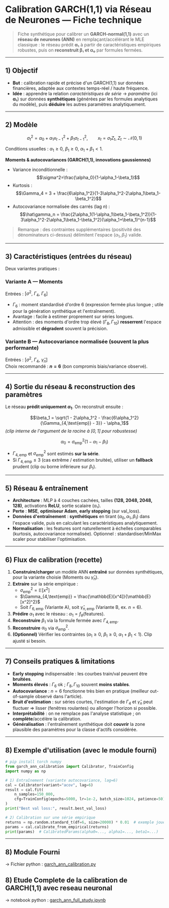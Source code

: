 # Calibration GARCH(1,1) via Réseau de Neurones — Fiche technique

> Fiche synthétique pour calibrer un **GARCH-normal(1,1)** avec un **réseau de neurones (ANN)** en remplaçant/accélérant le MLE classique : le réseau prédit **α₁** à partir de caractéristiques empiriques robustes, puis on **reconstruit β₁ et α₀** par formules fermées.

---

## 1) Objectif

- **But** : calibration rapide et précise d'un GARCH(1,1) sur données financières, adaptée aux contextes temps-réel / haute fréquence.
- **Idée** : apprendre la relation *caractéristiques de série* → *paramètre* (ici **α₁**) sur données **synthétiques** (générées par les formules analytiques du modèle), puis **déduire** les autres paramètres analytiquement.

---

## 2) Modèle

$$\sigma_t^2=\alpha_0+\alpha_1 x_{t-1}^2+\beta_1 \sigma_{t-1}^2,\qquad x_t=\sigma_t Z_t,\; Z_t\sim\mathcal N(0,1)$$

Conditions usuelles : $\alpha_1 \ge 0,\ \beta_1 \ge 0,\ \alpha_1+\beta_1 < 1$.

**Moments & autocovariances (GARCH(1,1), innovations gaussiennes)**  
- Variance inconditionnelle :
$$\sigma^2=\frac{\alpha_0}{1-\alpha_1-\beta_1}$$
- Kurtosis :
$$\Gamma_4 = 3 + \frac{6\alpha_1^2}{1-3\alpha_1^2-2\alpha_1\beta_1-\beta_1^2}$$
- Autocovariance normalisée des carrés (lag $n$) :
$$\hat\gamma_n = \frac{2\alpha_1(1-\alpha_1\beta_1-\beta_1^2)}{1-3\alpha_1^2-2\alpha_1\beta_1-\beta_1^2}(\alpha_1+\beta_1)^{n-1}$$

> Remarque : des contraintes supplémentaires (positivité des dénominateurs ci-dessus) délimitent l'espace $(\alpha_1,\beta_1)$ valide.

---

## 3) Caractéristiques (entrées du réseau)

Deux variantes pratiques :

### Variante A — **Moments**
Entrées : $[\sigma^2,\ \Gamma_4,\ \Gamma_6]$

- $\Gamma_6$ : moment standardisé d'ordre 6 (expression fermée plus longue ; utile pour la génération synthétique et l'entraînement).
- Avantage : facile à estimer proprement sur séries longues.
- Attention : des moments d'ordre trop élevé ($\Gamma_8,\Gamma_{10}$) **resserrent** l'espace admissible et **dégradent** souvent la précision.

### Variante B — **Autocovariance normalisée** (souvent la plus performante)
Entrées : $[\sigma^2,\ \Gamma_4,\ \hat\gamma_n]$  
Choix recommandé : **$n=6$** (bon compromis biais/variance observé).

---

## 4) Sortie du réseau & reconstruction des paramètres

Le réseau **prédit uniquement $\alpha_1$**. On reconstruit ensuite :

$$\beta_1 = \sqrt{1 - 2\alpha_1^2 - \frac{6\alpha_1^2}{\Gamma_{4,\text{emp}} - 3}} - \alpha_1$$
*(clip interne de l'argument de la racine à $[0,1]$ pour robustesse)*

$$\alpha_0 = \sigma^2_{\text{emp}}(1-\alpha_1-\beta_1)$$

- $\Gamma_{4,\text{emp}}$ et $\sigma^2_{\text{emp}}$ sont estimés **sur la série**.
- Si $\Gamma_{4,\text{emp}}\le 3$ (cas extrême / estimation bruitée), utiliser un **fallback** prudent (clip ou borne inférieure sur $\beta_1$).

---

## 5) Réseau & entraînement

- **Architecture** : MLP à 4 couches cachées, tailles **(128, 2048, 2048, 128)**, activations **ReLU**, sortie scalaire (α₁).
- **Perte** : **MSE**, **optimiseur Adam**, **early stopping** (sur val_loss).
- **Données d'entraînement** : **synthétiques** en tirant $(\alpha_0,\alpha_1,\beta_1)$ dans l'espace valide, puis en calculant les caractéristiques analytiquement.
- **Normalisation** : les features sont naturellement à échelles comparables (kurtosis, autocovariance normalisée). Optionnel : standardiser/MinMax scaler pour stabiliser l'optimisation.

---

## 6) Flux de calibration (recette)

1. **Construire/charger** un modèle ANN **entraîné** sur données synthétiques, pour la variante choisie (Moments ou $\hat\gamma_n$).
2. **Extraire** sur la série empirique :
   - $\sigma^2_{\text{emp}} = \mathbb{E}[x^2]$
   - $\Gamma_{4,\text{emp}} = \frac{\mathbb{E}[x^4]}{\mathbb{E}[x^2]^2}$
   - Soit $\Gamma_{6,\text{emp}}$ (Variante A), soit $\hat\gamma_{n,\text{emp}}$ (Variante B, ex. $n=6$).
3. **Prédire** $\alpha_1$ avec le réseau : $\alpha_1 = f_\theta(\text{features})$.
4. **Reconstruire** $\beta_1$ via la formule fermée avec $\Gamma_{4,\text{emp}}$.
5. **Reconstruire** $\alpha_0$ via $\sigma^2_{\text{emp}}$.
6. **(Optionnel)** Vérifier les contraintes ($\alpha_1\ge0,\ \beta_1\ge0,\ \alpha_1+\beta_1<1$). Clip ajusté si besoin.

---

## 7) Conseils pratiques & limitations

- **Early stopping** indispensable : les courbes train/val peuvent être **bruitées**.
- **Moments élevés** : $\Gamma_6$ ok ; $\Gamma_8,\Gamma_{10}$ souvent **moins stables**.
- **Autocovariance** : $n=6$ fonctionne très bien en pratique (meilleur out-of-sample observé dans l'article).
- **Bruit d'estimation** : sur séries courtes, l'estimation de $\Gamma_4$ et $\hat\gamma_n$ peut fluctuer ⇒ lisser (fenêtres roulantes) ou allonger l'horizon si possible.
- **Interprétabilité** : on ne remplace pas l'analyse statistique ; on **complète**/accélère la calibration.
- **Généralisation** : l'entraînement synthétique doit **couvrir** la zone plausible des paramètres pour la classe d'actifs considérée.

---

## 8) Exemple d'utilisation (avec le module fourni)

```python
# pip install torch numpy
from garch_ann_calibration import Calibrator, TrainConfig
import numpy as np

# 1) Entraînement (variante autocovariance, lag=6)
cal = Calibrator(variant="acov", lag=6)
result = cal.fit(
    n_samples=150_000,
    cfg=TrainConfig(epochs=5000, lr=1e-2, batch_size=1024, patience=50)
)
print("Best val loss:", result.best_val_loss)

# 2) Calibration sur une série empirique
returns = np.random.standard_t(df=6, size=20000) * 0.01  # exemple jouet
params = cal.calibrate_from_empirical(returns)
print(params)  # CalibratedParams(alpha0=..., alpha1=..., beta1=...)
```

---

## 8) Module Fourni

 → Fichier python : [garch_ann_calibration.py](./garch_ann_calibration.py)

## 8) Etude Complete de la calibration de GARCH(1,1) avec  reseau neuronal

 → notebook python : [garch_ann_full_study.ipynb](./garch_ann_full_study.ipynb)

